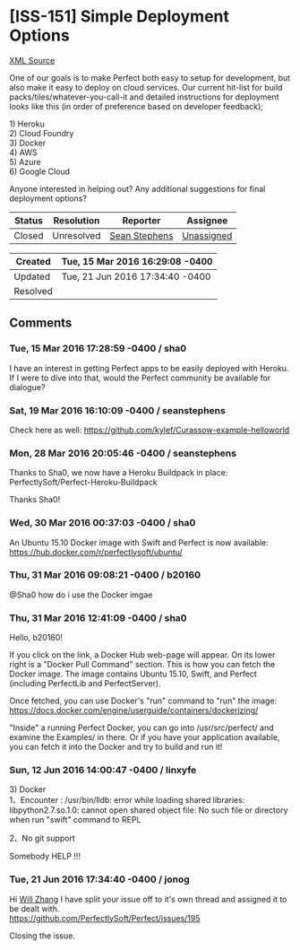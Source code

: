 # [ISS-151] Simple Deployment Options

[XML Source](./xml/ISS-151.xml)
<p><p>One of our goals is to make Perfect both easy to setup for development, but also make it easy to deploy on cloud services. Our current hit-list for build packs/tiles/whatever-you-call-it and detailed instructions for deployment looks like this (in order of preference based on developer feedback);</p>

<p>1) Heroku<br/>
2) Cloud Foundry<br/>
3) Docker<br/>
4) AWS<br/>
5) Azure<br/>
6) Google Cloud</p>

<p>Anyone interested in helping out? Any additional suggestions for final deployment options?</p></p>





Status|Resolution|Reporter|Assignee
------|----------|--------|--------
Closed|Unresolved|[Sean Stephens](seanstephens)|[Unassigned]($-1)





Created|Tue, 15 Mar 2016 16:29:08 -0400
-------|--------------
Updated|Tue, 21 Jun 2016 17:34:40 -0400
Resolved|


## Comments




### Tue, 15 Mar 2016 17:28:59 -0400 / sha0 

<p><p>I have an interest in getting Perfect apps to be easily deployed with Heroku.  If I were to dive into that, would the Perfect community be available for dialogue?</p></p>


### Sat, 19 Mar 2016 16:10:09 -0400 / seanstephens 

<p><p>Check here as well: <a href="https://github.com/kylef/Curassow-example-helloworld" class="external-link" rel="nofollow">https://github.com/kylef/Curassow-example-helloworld</a></p></p>


### Mon, 28 Mar 2016 20:05:46 -0400 / seanstephens 

<p><p>Thanks to Sha0, we now have a Heroku Buildpack in place: PerfectlySoft/Perfect-Heroku-Buildpack</p>

<p>Thanks Sha0!</p></p>


### Wed, 30 Mar 2016 00:37:03 -0400 / sha0 

<p><p>An Ubuntu 15.10 Docker image with Swift and Perfect is now available: <a href="https://hub.docker.com/r/perfectlysoft/ubuntu/" class="external-link" rel="nofollow">https://hub.docker.com/r/perfectlysoft/ubuntu/</a></p></p>


### Thu, 31 Mar 2016 09:08:21 -0400 / b20160 

<p><p>@Sha0 how do i use the Docker imgae</p></p>


### Thu, 31 Mar 2016 12:41:09 -0400 / sha0 

<p><p>Hello, b20160!</p>

<p>If you click on the link, a Docker Hub web-page will appear.  On its lower right is a "Docker Pull Command" section.  This is how you can fetch the Docker image.  The image contains Ubuntu 15.10, Swift, and Perfect (including PerfectLib and PerfectServer).</p>

<p>Once fetched, you can use Docker's "run" command to "run" the image: <a href="https://docs.docker.com/engine/userguide/containers/dockerizing/" class="external-link" rel="nofollow">https://docs.docker.com/engine/userguide/containers/dockerizing/</a></p>

<p>"Inside" a running Perfect Docker, you can go into /usr/src/perfect/ and examine the Examples/ in there.  Or if you have your application available, you can fetch it into the Docker and try to build and run it!</p></p>


### Sun, 12 Jun 2016 14:00:47 -0400 / linxyfe 

<p><p>3) Docker<br/>
1、Encounter : /usr/bin/lldb: error while loading shared libraries: libpython2.7.so.1.0: cannot open shared object file: No such file or directory<br/>
when run "swift" command to REPL</p>

<p>2、No git support</p>


<p>Somebody HELP !!!</p></p>


### Tue, 21 Jun 2016 17:34:40 -0400 / jonog 

<p><p>Hi <a href="http://jira.perfect.org:8080/secure/ViewProfile.jspa?name=linxyfe" class="user-hover" rel="linxyfe">Will Zhang</a> I have split your issue off to it's own thread and assigned it to be dealt with.<br/>
<a href="https://github.com/PerfectlySoft/Perfect/issues/195" class="external-link" rel="nofollow">https://github.com/PerfectlySoft/Perfect/issues/195</a></p>

<p>Closing the issue.</p></p>


